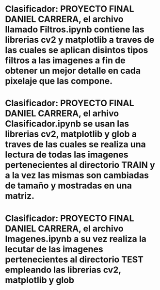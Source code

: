 # Clasificador: PROYECTO FINAL DANIEL CARRERA, el archivo llamado Filtros.ipynb contiene las librerias cv2 y matplotlib a traves de las cuales se aplican disintos tipos filtros a las imagenes a fin de obtener un mejor detalle en cada pixelaje que las compone.
# Clasificador: PROYECTO FINAL DANIEL CARRERA, el arhivo Clasificador.ipynb se usan las librerias cv2, matplotlib y glob a traves de las cuales se realiza una lectura de todas las imagenes pertenecientes al directorio TRAIN y a la vez las mismas son cambiadas de tamaño y mostradas en una matriz.
# Clasificador: PROYECTO FINAL DANIEL CARRERA, el archivo Imagenes.ipynb a su vez realiza la lecutar de las imagenes pertenecientes al directorio TEST empleando las librerias cv2, matplotlib y glob 
